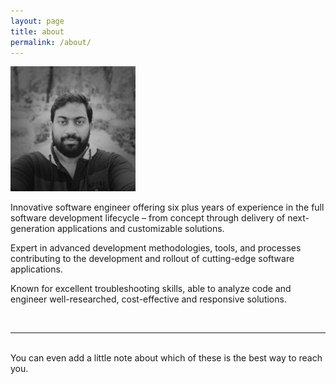 ```yaml
---
layout: page
title: about
permalink: /about/
---
```


<img class="col one right" src="/img/img.jpg">

<br/>
	<p>
    Innovative software engineer offering six plus years of experience in the full software development lifecycle – from concept through delivery of next-generation applications and customizable solutions.
	</p>
    <p>
    Expert in advanced development methodologies, tools, and processes contributing to the development and rollout of cutting-edge software applications.
    </p>
    <p>
    Known for excellent troubleshooting skills, able to analyze code and engineer well-researched, cost-effective and responsive solutions. 
	</p>
<br/>
<hr/>
<br/>
<span class="contacticon center">
	<a href="mailto:shajeenahmed@gmail.com"><i class="fa fa-envelope-square"></i></a>
	<a href="https://github.com/shajeen" target="_blank"><i class="fa fa-github-square"></i></a>
	<a href="https://www.linkedin.com/in/sheik-s-shajeen-ahamed-a678802b/" target="_blank"><i class="fa fa-linkedin-square"></i></a>
	<a href="https://twitter.com/shajeenahamed" target="_blank"><i class="fa fa-twitter-square"></i></a>
</span>

<div class="col three caption">
	You can even add a little note about which of these is the best way to reach you.
</div>
